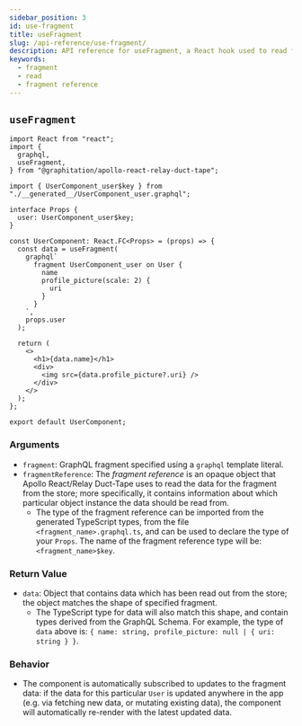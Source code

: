 ```yaml
---
sidebar_position: 3
id: use-fragment
title: useFragment
slug: /api-reference/use-fragment/
description: API reference for useFragment, a React hook used to read fragment data from the Relay store using a fragment reference
keywords:
  - fragment
  - read
  - fragment reference
---
```


## `useFragment`

```tsx
import React from "react";
import {
  graphql,
  useFragment,
} from "@graphitation/apollo-react-relay-duct-tape";

import { UserComponent_user$key } from "./__generated__/UserComponent_user.graphql";

interface Props {
  user: UserComponent_user$key;
}

const UserComponent: React.FC<Props> = (props) => {
  const data = useFragment(
    graphql`
      fragment UserComponent_user on User {
        name
        profile_picture(scale: 2) {
          uri
        }
      }
    `,
    props.user
  );

  return (
    <>
      <h1>{data.name}</h1>
      <div>
        <img src={data.profile_picture?.uri} />
      </div>
    </>
  );
};

export default UserComponent;
```

### Arguments

- `fragment`: GraphQL fragment specified using a `graphql` template literal.
- `fragmentReference`: The _fragment reference_ is an opaque object that Apollo React/Relay Duct-Tape uses to read the data for the fragment from the store; more specifically, it contains information about which particular object instance the data should be read from.
  - The type of the fragment reference can be imported from the generated TypeScript types, from the file `<fragment_name>.graphql.ts`, and can be used to declare the type of your `Props`. The name of the fragment reference type will be: `<fragment_name>$key`.

### Return Value

- `data`: Object that contains data which has been read out from the store; the object matches the shape of specified fragment.
  - The TypeScript type for data will also match this shape, and contain types derived from the GraphQL Schema. For example, the type of `data` above is: `{ name: string, profile_picture: null | { uri: string } }`.

### Behavior

- The component is automatically subscribed to updates to the fragment data: if the data for this particular `User` is updated anywhere in the app (e.g. via fetching new data, or mutating existing data), the component will automatically re-render with the latest updated data.
